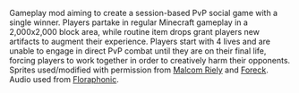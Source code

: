 Gameplay mod aiming to create a session-based PvP social game with a single winner. Players partake in regular Minecraft gameplay in a 2,000x2,000 
block area, while routine item drops grant players new artifacts to augment their experience. Players start with 4 lives and are unable to engage in direct PvP combat 
until they are on their final life, forcing players to work together in order to creatively harm their opponents. 
Sprites used/modified with permission from [Malcom Riely](https://github.com/malcolmriley/unused-textures) and 
[Foreck](https://github.com/Foreck1/foreck-textures). Audio used from [Floraphonic](https://pixabay.com/users/floraphonic-38928062/?utm_source=link-attribution&utm_medium=referral&utm_campaign=music&utm_content=209653).
